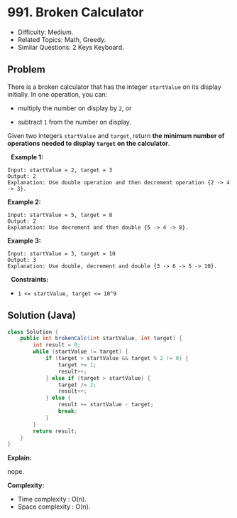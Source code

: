 # 991. Broken Calculator

- Difficulty: Medium.
- Related Topics: Math, Greedy.
- Similar Questions: 2 Keys Keyboard.

## Problem

There is a broken calculator that has the integer ```startValue``` on its display initially. In one operation, you can:


	
- multiply the number on display by ```2```, or
	
- subtract ```1``` from the number on display.


Given two integers ```startValue``` and ```target```, return **the minimum number of operations needed to display **```target```** on the calculator**.

 
**Example 1:**

```
Input: startValue = 2, target = 3
Output: 2
Explanation: Use double operation and then decrement operation {2 -> 4 -> 3}.
```

**Example 2:**

```
Input: startValue = 5, target = 8
Output: 2
Explanation: Use decrement and then double {5 -> 4 -> 8}.
```

**Example 3:**

```
Input: startValue = 3, target = 10
Output: 3
Explanation: Use double, decrement and double {3 -> 6 -> 5 -> 10}.
```

 
**Constraints:**


	
- ```1 <= startValue, target <= 10^9```



## Solution (Java)

```java
class Solution {
    public int brokenCalc(int startValue, int target) {
        int result = 0;
        while (startValue != target) {
            if (target > startValue && target % 2 != 0) {
                target += 1;
                result++;
            } else if (target > startValue) {
                target /= 2;
                result++;
            } else {
                result += startValue - target;
                break;
            }
        }
        return result;
    }
}
```

**Explain:**

nope.

**Complexity:**

* Time complexity : O(n).
* Space complexity : O(n).
